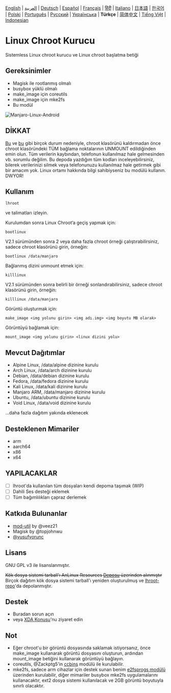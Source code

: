 [English](README.md) | [العربية](README-AR.md) | [Deutsch](README-DE.md) | [Español](README-ES.md) | [Français](README-FR.md) | [हिंदी](README-IN.md) | [Italiano](README-IT.md) | [日本語](README-JP.md) | [한국어](README-KR.md) | [Polski](README-PL.md) | [Português](README-PT.md) | [Русский](README-RU.md) | [Українська](README-UA.md) | **Türkçe** | [简体中文](README-CN.md) | [Tiếng Việt](README-VI.md) | [Indonesian](README-ID.md)


# Linux Chroot Kurucu

Sistemless Linux chroot kurucu ve Linux chroot başlatma betiği

## Gereksinimler
- Magisk ile rootlanmış olmalı
- busybox yüklü olmalı
- make_image için coreutils
- make_image için mke2fs
- Bu modül

![Manjaro-Linux-Android](https://i.ibb.co/gdpw8QG/lhroot.png)

## DİKKAT
[Bu](https://github.com/FerryAr/lhroot/issues/18) ve [bu](https://github.com/FerryAr/lhroot/issues/21) gibi birçok durum nedeniyle, chroot klasörünü kaldırmadan önce chroot klasöründeki TÜM bağlama noktalarının UNMOUNT edildiğinden emin olun. Tüm verilerin kaybından, telefonun kullanılmaz hale gelmesinden vb. sorumlu değilim. Bu depoda yazdığım tüm kodları inceleyebilirsiniz, bilerek verilerinizi silmek veya telefonunuzu kullanılmaz hale getirmek gibi bir amacım yok. Linux ortamı hakkında bilgi sahibiyseniz bu modülü kullanın. DWYOR!

## Kullanım

```console
lhroot
```

ve talimatları izleyin.

Kurulumdan sonra Linux Chroot’a geçiş yapmak için:

```console
bootlinux
```

V2.1 sürümünden sonra 2 veya daha fazla chroot örneği çalıştırabilirsiniz, sadece chroot klasörünü girin, örneğin:

```console
bootlinux /data/manjaro
```

Bağlanmış dizini unmount etmek için:

```console
killlinux
```

V2.1 sürümünden sonra belirli bir örneği sonlandırabilirsiniz, sadece chroot klasörünü girin, örneğin:

```console
killlinux /data/manjaro
```

Görüntü oluşturmak için:

```console
make_image <img yolunu girin> <img adı.img> <img boyutu MB olarak>
```

Görüntüyü bağlamak için:

```console
mount_image <img yolunu girin> <linux dizini yolu>
```

## Mevcut Dağıtımlar
- Alpine Linux, /data/alpine dizinine kurulu
- Arch Linux, /data/arch dizinine kurulu
- Debian, /data/debian dizinine kurulu
- Fedora, /data/fedora dizinine kurulu
- Kali Linux, /data/kali dizinine kurulu
- Manjaro ARM, /data/manjaro dizinine kurulu
- Ubuntu, /data/ubuntu dizinine kurulu
- Void Linux, /data/void dizinine kurulu

...daha fazla dağıtım yakında eklenecek

## Desteklenen Mimariler
- arm
- aarch64
- x86
- x64

## YAPILACAKLAR
- [ ] lhroot'da kullanılan tüm dosyaları kendi depoma taşımak (WIP)
- [ ] Dahili Ses desteği eklemek
- [ ] Tüm bağımlılıkları çapraz derlemek

## Katkıda Bulunanlar
- [mod-util](https://github.com/veez21/mod-util) by @veez21
- Magisk by @topjohnwu
- [@yusufyorunc](https://github.com/yusufyorunc)

## Lisans
GNU GPL v3 ile lisanslanmıştır.

~~Kök dosya sistemi tarball'ı AnLinux Resources [Deposu](https://github.com/EXALAB/Anlinux-Resources) üzerinden alınmıştır~~
Birçok dağıtım kök dosya sistemi tarball'ı yeniden oluşturulmuş ve [lhroot-repo](https://github.com/FerryAr/lhroot-repo)'da depolanmıştır.

## Destek
- Buradan sorun açın
- veya [XDA Konusu](https://forum.xda-developers.com/showthread.php?t=4142803)'nu ziyaret edin

## Not
- Eğer chroot'u bir görüntü dosyasında saklamak istiyorsanız, önce make_image kullanarak görüntü dosyasını oluşturun, ardından mount_image betiğini kullanarak görüntüyü bağlayın.
- coreutils, @Zackptg5'in [ccbins](https://github.com/Magisk-Modules-Repo/ccbins) modülü ile kurulabilir.
- mke2fs, sadece arm cihazlar için destek sunan benim [e2fsprogs modülü](https://github.com/FerryAr/e2fsprogs-arm) üzerinden kurulabilir, diğer mimariler busybox mke2fs uygulamalarını kullanacaktır, ext2 dosya sistemi kullanılacak ve 2GB görüntü boyutuyla sınırlı olacaktır.
